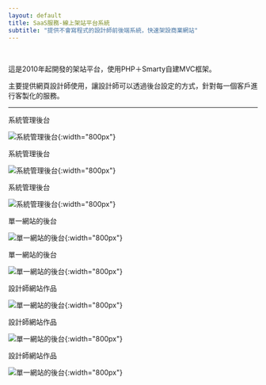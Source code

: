 ```yaml
---
layout: default
title: SaaS服務-線上架站平台系統
subtitle: "提供不會寫程式的設計師前後端系統，快速架設商業網站"
---
```


<br>

這是2010年起開發的架站平台，使用PHP＋Smarty自建MVC框架。

主要提供網頁設計師使用，讓設計師可以透過後台設定的方式，針對每一個客戶進行客製化的服務。

---

系統管理後台

![系統管理後台](/images/saas-webs/web-01.png){:width="800px"}

系統管理後台

![系統管理後台](/images/saas-webs/web-02.png){:width="800px"}

系統管理後台

![系統管理後台](/images/saas-webs/web-03.png){:width="800px"}

單一網站的後台

![單一網站的後台](/images/saas-webs/web-04.png){:width="800px"}

單一網站的後台

![單一網站的後台](/images/saas-webs/web-05.png){:width="800px"}

設計師網站作品

![單一網站的後台](/images/saas-webs/web-06.png){:width="800px"}

設計師網站作品

![單一網站的後台](/images/saas-webs/web-07.png){:width="800px"}

設計師網站作品

![單一網站的後台](/images/saas-webs/web-08.png){:width="800px"}

